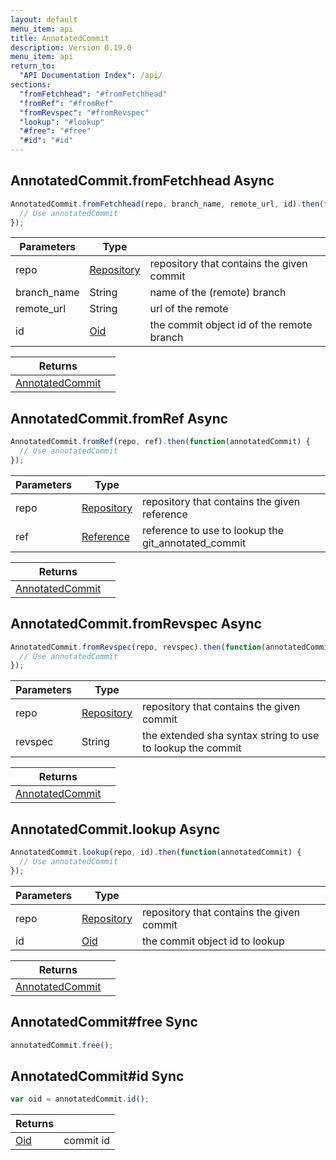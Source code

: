 ```yaml
---
layout: default
menu_item: api
title: AnnotatedCommit
description: Version 0.19.0
menu_item: api
return_to:
  "API Documentation Index": /api/
sections:
  "fromFetchhead": "#fromFetchhead"
  "fromRef": "#fromRef"
  "fromRevspec": "#fromRevspec"
  "lookup": "#lookup"
  "#free": "#free"
  "#id": "#id"
---
```


## <a name="fromFetchhead"></a><span>AnnotatedCommit.</span>fromFetchhead <span class="tags"><span class="async">Async</span></span>

```js
AnnotatedCommit.fromFetchhead(repo, branch_name, remote_url, id).then(function(annotatedCommit) {
  // Use annotatedCommit
});
```

| Parameters | Type |   |
| --- | --- | --- |
| repo | [Repository](/api/repository/) | repository that contains the given commit |
| branch_name | String | name of the (remote) branch |
| remote_url | String | url of the remote |
| id | [Oid](/api/oid/) | the commit object id of the remote branch |

| Returns |  |
| --- | --- |
| [AnnotatedCommit](/api/annotated_commit/) |  |

## <a name="fromRef"></a><span>AnnotatedCommit.</span>fromRef <span class="tags"><span class="async">Async</span></span>

```js
AnnotatedCommit.fromRef(repo, ref).then(function(annotatedCommit) {
  // Use annotatedCommit
});
```

| Parameters | Type |   |
| --- | --- | --- |
| repo | [Repository](/api/repository/) | repository that contains the given reference |
| ref | [Reference](/api/reference/) | reference to use to lookup the git_annotated_commit |

| Returns |  |
| --- | --- |
| [AnnotatedCommit](/api/annotated_commit/) |  |

## <a name="fromRevspec"></a><span>AnnotatedCommit.</span>fromRevspec <span class="tags"><span class="async">Async</span></span>

```js
AnnotatedCommit.fromRevspec(repo, revspec).then(function(annotatedCommit) {
  // Use annotatedCommit
});
```

| Parameters | Type |   |
| --- | --- | --- |
| repo | [Repository](/api/repository/) | repository that contains the given commit |
| revspec | String | the extended sha syntax string to use to lookup the commit |

| Returns |  |
| --- | --- |
| [AnnotatedCommit](/api/annotated_commit/) |  |

## <a name="lookup"></a><span>AnnotatedCommit.</span>lookup <span class="tags"><span class="async">Async</span></span>

```js
AnnotatedCommit.lookup(repo, id).then(function(annotatedCommit) {
  // Use annotatedCommit
});
```

| Parameters | Type |   |
| --- | --- | --- |
| repo | [Repository](/api/repository/) | repository that contains the given commit |
| id | [Oid](/api/oid/) | the commit object id to lookup |

| Returns |  |
| --- | --- |
| [AnnotatedCommit](/api/annotated_commit/) |  |

## <a name="free"></a><span>AnnotatedCommit#</span>free <span class="tags"><span class="sync">Sync</span></span>

```js
annotatedCommit.free();
```

## <a name="id"></a><span>AnnotatedCommit#</span>id <span class="tags"><span class="sync">Sync</span></span>

```js
var oid = annotatedCommit.id();
```

| Returns |  |
| --- | --- |
| [Oid](/api/oid/) |  commit id |

